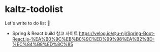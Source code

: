# kaltz-todolist
Let's write to do list 🎫

- Spring & React build 참고 사이트
https://velog.io/@u-nij/Spring-Boot-React.js-%EA%B0%9C%EB%B0%9C%ED%99%98%EA%B2%BD-%EC%84%B8%ED%8C%85
